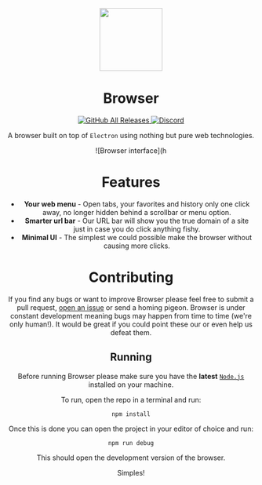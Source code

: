 <div align="center">
<a href="https://browser.com"><img src="browser/assets/icons/icon.png" width="128"></a>

# Browser

<a href="https://github.com/BROWSER-COIN/Browser/releases"> ![GitHub All Releases](https://img.shields.io/github/downloads/OhHaiBrowser/Browser/total) </a>
<a href="https://discord.gg/Q8QAdTs"> ![Discord](https://img.shields.io/discord/702441664995917935?label=Discord) </a>

A browser built on top of `Electron` using nothing but pure web technologies.

![Browser interface](h

# Features

- **Your web menu** - Open tabs, your favorites and history only one click away, no longer hidden behind a scrollbar or menu option.
- **Smarter url bar** - Our URL bar will show you the true domain of a site just in case you do click anything fishy.
- **Minimal UI** - The simplest we could possible make the browser without causing more clicks. 



# Contributing
If you find any bugs or want to improve Browser please feel free to submit a pull request, [open an issue](https://github.com/BROWSER-COIN/Browser/issues/new) or send a homing pigeon.  Browser is under constant development meaning bugs may happen from time to time (we're only human!). It would be great if you could point these our or even help us defeat them.

## Running

Before running  Browser please make sure you have the **latest** [`Node.js`](https://nodejs.org/en/) installed on your machine.

To run, open the repo in a terminal and run: 
```
npm install
```
Once this is done you can open the project in your editor of choice and run:
```
npm run debug
```
This should open the development version of the browser. 

Simples!
